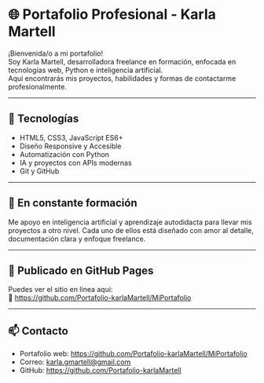 # 🌐 Portafolio Profesional - Karla Martell

¡Bienvenida/o a mi portafolio!  
Soy Karla Martell, desarrolladora freelance en formación, enfocada en tecnologías web, Python e inteligencia artificial.  
Aquí encontrarás mis proyectos, habilidades y formas de contactarme profesionalmente.

---

## 📌 Tecnologías

- HTML5, CSS3, JavaScript ES6+
- Diseño Responsive y Accesible
- Automatización con Python
- IA y proyectos con APIs modernas
- Git y GitHub

---

## 🧠 En constante formación

Me apoyo en inteligencia artificial y aprendizaje autodidacta para llevar mis proyectos a otro nivel. Cada uno de ellos está diseñado con amor al detalle, documentación clara y enfoque freelance.

---

## 🚀 Publicado en GitHub Pages

Puedes ver el sitio en línea aquí:  
🔗 https://github.com/Portafolio-karlaMartell/MiPortafolio

---

## 📫 Contacto

- Portafolio web: https://github.com/Portafolio-karlaMartell/MiPortafolio
- Correo: karla.gmartell@gmail.com
- GitHub: https://github.com/Portafolio-karlaMartell
